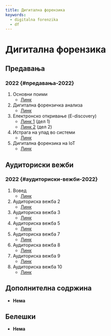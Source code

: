 ```yaml
---
title: Дигитална форензика
keywords:
  - digitalna forenzika
  - df
---
```


# Дигитална форензика

## Предавања

### 2022 {#предавања-2022}

1. Основни поими
   - [Линк](https://bbb-lb.finki.ukim.mk/playback/presentation/2.3/1e40e28c95ebb4ee2492321e3385d53170bb29e2-1645512711590)
2. Дигитална форензичка анализа
   - [Линк](https://bbb-lb.finki.ukim.mk/playback/presentation/2.3/48fae3bb8c10109395a0f46c8943c79adeb33318-1646117571402)
3. Електронско откривање (E-discovery)
   - [Линк 1](https://bbb-lb.finki.ukim.mk/playback/presentation/2.3/c7e7e7cef60d00888f11977abe31cc66f4457a6b-1646722714394) (дел 1)
   - [Линк 2](https://bbb-lb.finki.ukim.mk/playback/presentation/2.3/548c9c8548f29dd9438182555735e97b9b19a40e-1647932112275) (дел 2)
4. Истрага на упад во системи
   - [Линк](https://bbb-lb.finki.ukim.mk/playback/presentation/2.3/b2d2a9d72179c47062497eccc988d1806ad4dc7a-1649742737707)
5. Дигитална форензика на IoT
   - [Линк](https://bbb-lb.finki.ukim.mk/playback/presentation/2.3/209a27cd5b06eb60927d4604d9d6d68535d1d958-1651132564160)

## Аудиториски вежби

### 2022 {#аудиториски-вежби-2022}

1. Вовед
   - [Линк](https://bbb-lb.finki.ukim.mk/playback/presentation/2.3/e5878c7bda5aca5a992db0a7770e7cfd97660a54-1645685111998)
2. Аудиториска вежба 2
   - [Линк](https://bbb-lb.finki.ukim.mk/playback/presentation/2.3/2eae53d370846c98f616385f3532083b7d9d9011-1646297081637)
3. Аудиториска вежба 3
   - [Линк](https://bbb-lb.finki.ukim.mk/playback/presentation/2.3/10f723ba93eb68e1e350109cfd2722427da0d3d7-1646902602359)
4. Аудиториска вежба 5
   - [Линк](https://bbb-lb.finki.ukim.mk/playback/presentation/2.3/96a4c227b5aff7e5566031b357fc520eaeb34712-1648112499501)
5. Аудиториска вежба 7
   - [Линк](https://bbb-lb.finki.ukim.mk/playback/presentation/2.3/1dc6a6e8226d7b87a146e04d03285bcee64fe1a6-1649922728618)
6. Аудиториска вежба 8
   - [Линк](https://bbb-lb.finki.ukim.mk/playback/presentation/2.3/50159eb64883afa3f80ddb34e32485386dd8765e-1650527981890)
7. Аудиториска вежба 9
   - [Линк](https://bbb-lb.finki.ukim.mk/playback/presentation/2.3/172a8cf5d3b48894b177776cbb4f970b13997077-1651557183072)
8. Аудиториска вежба 10
   - [Линк](https://bbb-lb.finki.ukim.mk/playback/presentation/2.3/7cac085c7495f0e6a3b220060f47a184c9b85021-1652162225378)

## Дополнителна содржина

- **Нема**

## Белешки

- **Нема**
